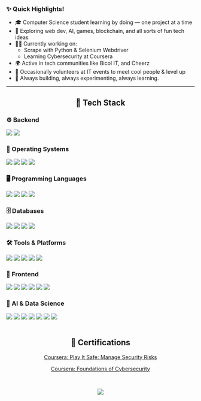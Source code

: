 ### ✨ Quick Highlights!

- 🎓 Computer Science student learning by doing — one project at a time  
- 🧠 Exploring web dev, AI, games, blockchain, and all sorts of fun tech ideas  
- 👩‍💻 Currently working on: 
  - Scrape with Python & Selenium Webdriver
  - Learning Cybersecurity at Coursera
- 🌍 Active in tech communities like Bicol IT, and Cheerz
- 🎤 Occasionally volunteers at IT events to meet cool people & level up
- 🔧 Always building, always experimenting, always learning.

   
---
<div align="center">

## 🧰 Tech Stack

<div align="left">


### ⚙️ Backend  
<img src="https://img.shields.io/badge/Node.js-339933?style=for-the-badge&logo=nodedotjs&logoColor=white" />
<img src="https://img.shields.io/badge/.NET-512BD4?style=for-the-badge&logo=dotnet&logoColor=white" />
 
### 🐧 Operating Systems  
<img src="https://img.shields.io/badge/Linux-FCC624?style=for-the-badge&logo=linux&logoColor=black" />
<img src="https://img.shields.io/badge/Kali%20Linux-557C94?style=for-the-badge&logo=kalilinux&logoColor=white" />
<img src="https://img.shields.io/badge/Ubuntu-E95420?style=for-the-badge&logo=ubuntu&logoColor=white" />
<img src="https://img.shields.io/badge/Windows-0078D6?style=for-the-badge&logo=windows&logoColor=white" />


### 🖥️ Programming Languages  
<img src="https://img.shields.io/badge/Python-3670A0?style=for-the-badge&logo=python&logoColor=white" />
<img src="https://img.shields.io/badge/TypeScript-3178C6?style=for-the-badge&logo=typescript&logoColor=white" />
<img src="https://img.shields.io/badge/JavaScript-F7DF1E?style=for-the-badge&logo=javascript&logoColor=black" />
<img src="https://img.shields.io/badge/PHP-777BB4?style=for-the-badge&logo=php&logoColor=white" />

<br/>

### 🗄️ Databases  
<img src="https://img.shields.io/badge/MySQL-005C84?style=for-the-badge&logo=mysql&logoColor=white" />
<img src="https://img.shields.io/badge/PostgreSQL-316192?style=for-the-badge&logo=postgresql&logoColor=white" />
<img src="https://img.shields.io/badge/Firebase-FFCA28?style=for-the-badge&logo=firebase&logoColor=black" />
<img src="https://img.shields.io/badge/Apache-D22128?style=for-the-badge&logo=apache&logoColor=white" />


<br/>

### 🛠️ Tools & Platforms  
<img src="https://img.shields.io/badge/Git-F05032?style=for-the-badge&logo=git&logoColor=white" />
<img src="https://img.shields.io/badge/GitHub-181717?style=for-the-badge&logo=github&logoColor=white" />
<img src="https://img.shields.io/badge/VS%20Code-007ACC?style=for-the-badge&logo=visual-studio-code&logoColor=white" />
<img src="https://img.shields.io/badge/Colab-F9AB00?style=for-the-badge&logo=google-colab&logoColor=white" />
<img src="https://img.shields.io/badge/WordPress-21759B?style=for-the-badge&logo=wordpress&logoColor=white" />


<br/>

### 🎨 Frontend  
<img src="https://img.shields.io/badge/React-20232A?style=for-the-badge&logo=react&logoColor=61DAFB" />
<img src="https://img.shields.io/badge/Next.js-000000?style=for-the-badge&logo=nextdotjs&logoColor=white" />
<img src="https://img.shields.io/badge/Angular-DD0031?style=for-the-badge&logo=angular&logoColor=white" />
<img src="https://img.shields.io/badge/HTML5-E34F26?style=for-the-badge&logo=html5&logoColor=white" />
<img src="https://img.shields.io/badge/CSS3-1572B6?style=for-the-badge&logo=css3&logoColor=white" />
<img src="https://img.shields.io/badge/Tailwind-06B6D4?style=for-the-badge&logo=tailwind-css&logoColor=white" />


<br/>

### 🤖 AI & Data Science  
<img src="https://img.shields.io/badge/Jupyter-F37626?style=for-the-badge&logo=jupyter&logoColor=white" />
<img src="https://img.shields.io/badge/Pandas-150458?style=for-the-badge&logo=pandas&logoColor=white" />
<img src="https://img.shields.io/badge/Numpy-013243?style=for-the-badge&logo=numpy&logoColor=white" />
<img src="https://img.shields.io/badge/Scikit--Learn-F7931E?style=for-the-badge&logo=scikit-learn&logoColor=white" />
<img src="https://img.shields.io/badge/Matplotlib-3776AB?style=for-the-badge&logo=matplotlib&logoColor=white" />
<img src="https://img.shields.io/badge/Seaborn-003366?style=for-the-badge&logo=python&logoColor=white" />
<img src="https://img.shields.io/badge/TextBlob-black?style=for-the-badge&logo=python&logoColor=white" />



</div>

<br/>


## 📜 Certifications

[Coursera: Play It Safe: Manage Security Risks](https://coursera.org/share/29640cb2bd8b557906b1f951bd4547fd)


[Coursera: Foundations of Cybersecurity](https://coursera.org/share/adeff089c95ea83de250ebdc7bdb99e7)


<br/>


![](https://quotes-github-readme.vercel.app/api?type=horizontal&theme=gruvbox)

